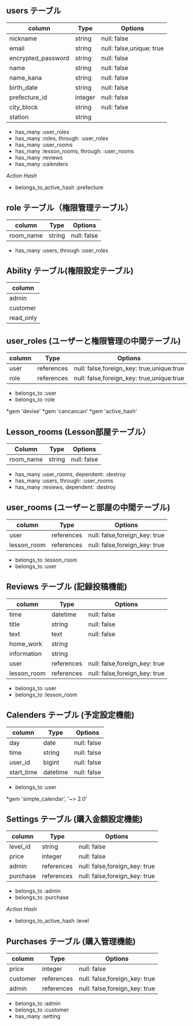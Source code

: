 ## users テーブル  

| column            | Type      | Options                 |
| ----------------- | --------- | ----------------------- |
| nickname          | string    |null: false              |
| email             | string    |null: false,unique: true |
| encrypted_password| string    |null: false              |
| name              | string    |null: false              |
| name_kana         | string    |null: false              |
| birth_date        | string    |null: false              |
| prefecture_id     | integer   |null: false              |
| city_block        | string    |null: false              |
| station           | string    |                         |

- has_many :user_roles
- has_many :roles, through: :user_roles
- has_many :user_rooms
- has_many :lesson_rooms, through: :user_rooms
- has_many :reviews
- has_many :calenders

*Action Hash*
- belongs_to_active_hash :prefecture


## role テーブル（権限管理テーブル）
| column            | Type      | Options                 |
| ----------------- | --------- | ----------------------- |
| room_name              | string    | null: false             |

- has_many :users, through :user_roles

## Ability テーブル(権限設定テーブル)
| column            | 
| ----------------- | 
| admin             |
| customer          | 
| read_only         |


## user_roles (ユーザーと権限管理の中間テーブル)
| column            | Type      | Options                                 |
| ----------------- | --------- | --------------------------------------- |
| user              | references|null: false,foreign_key: true,unique:true|
| role              | references|null: false,foreign_key: true,unique:true||

- belongs_to :user
- belongs_to :role

*gem 'devise'
*gem 'cancancan'
*gem 'active_hash'


## Lesson_rooms (Lesson部屋テーブル）

| Column      | Type   | Options     |
| ----------- | ------ | ----------- |
| room_name   | string | null: false |

- has_many :user_rooms, dependent: :destroy
- has_many :users, through: :user_rooms
- has_many :reviews, dependent: :destroy

## user_rooms (ユーザーと部屋の中間テーブル)
| column            | Type      | Options                     |
| ----------------- | --------- | --------------------------- |
| user              | references|null: false,foreign_key: true|
| lesson_room       | references|null: false,foreign_key: true|

- belongs_to :lesson_room
- belongs_to :user


## Reviews テーブル (記録投稿機能)
| column            | Type      | Options                       |
| ----------------- | --------- | ----------------------------- |
| time              | datetime  | null: false                   |
| title             | string    | null: false                   |
| text              | text      | null: false                   |
| home_work         | string    |                   |
| information       | string    |                               |
| user              | references| null: false,foreign_key: true |
| lesson_room       | references| null: false,foreign_key: true |


- belongs_to :user
- belongs_to :lesson_room



## Calenders テーブル (予定設定機能)
| column            | Type      | Options                      |
| ----------------- | --------- | ---------------------------- |
| day               | date      | null: false                  |
| time              | string    | null: false                  |
| user_id           | bigint    | null: false                  |
| start_time        | datetime  | null: false                  |

- belongs_to :user

*gem 'simple_calendar', '~> 2.0'


## Settings テーブル (購入金額設定機能)
| column            | Type      | Options                      |
| ----------------- | --------- | ---------------------------- |
| level_id          | string    | null: false                  |
| price             | integer   | null: false                  |
| admin             | references| null: false,foreign_key: true|
| purchase          | references| null: false,foreign_key: true|

- belongs_to :admin
- belongs_to :purchase

*Action Hash*
- belongs_to_active_hash :level

## Purchases テーブル (購入管理機能)
| column            | Type      | Options                      |
| ----------------- | --------- | ---------------------------- |
| price             | integer   | null: false                  |
| customer          | references| null: false,foreign_key: true|
| admin             | references| null: false,foreign_key: true|

- belongs_to :admin
- belongs_to :customer
- has_many :setting